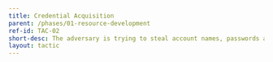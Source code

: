 ```yaml
---
title: Credential Acquisition
parent: /phases/01-resource-development
ref-id: TAC-02
short-desc: The adversary is trying to steal account names, passwords and authentication tokens. Using legitimate credentials can give adversaries access to systems, make them harder to detect, and provide the opportunity to create more accounts to help achieve their goals. Methods used to get credentials include phishing, keylogging and extracting from dumped credentials.
layout: tactic
---
```


